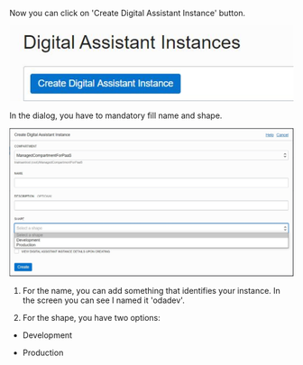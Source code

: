Now you can click on 'Create Digital Assistant Instance' button.

![OCI console - Create Digital Assistant Instance button](assets/create-instance-button.jpg)

In the dialog, you have to mandatory fill name and shape.

![OCI console - Create Digital Assistant Instance dialog](assets/create-instance-dialog.jpg)

1. For the name, you can add something that identifies your instance. In the screen you can see I named it 'odadev'.

2. For the shape, you have two options:

  * Development

  * Production
